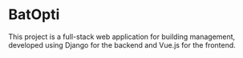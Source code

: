 # BatOpti
This project is a full-stack web application for building management, developed using Django for the backend and Vue.js for the frontend. 
